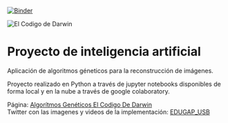 
[![Binder](https://mybinder.org/badge_logo.svg)](https://mybinder.org/v2/gh/erolsucattip/edugap.html/main?filepath=Miguel_Cordero_Proyecto_Versi%C3%B3n_Usuario.ipynb)

![El Codigo de Darwin](https://pbs.twimg.com/media/EyVafZIXEAQEZ0C?format=jpg&name=medium)
# Proyecto de inteligencia artificial

Aplicación de algoritmos géneticos para la reconstrucción de imágenes. 

Proyecto realizado en Python a través de jupyter notebooks disponibles de forma local y en la nube a través de google colaboratory. 

Página: [Algorítmos Genéticos El Codigo De Darwin](https://erolsucattip.github.io/edugap.html/)  
Twitter con las imagenes y videos de la implementación: [EDUGAP_USB](https://twitter.com/edugap_usb)
